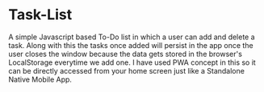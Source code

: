 # Task-List
A simple Javascript based To-Do list in which a user can add and delete a task. Along with this the tasks once added will persist in the app once the user closes the window because the data gets stored in the browser's LocalStorage everytime we add one.  I have used PWA concept in this so it can be directly accessed from your home screen just like a Standalone Native Mobile App.
